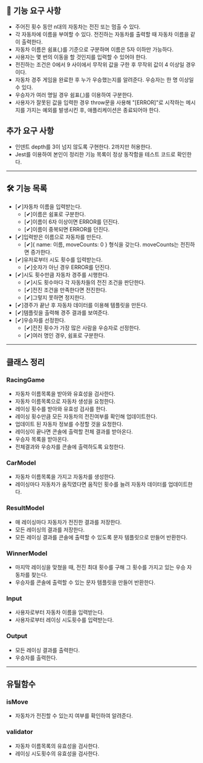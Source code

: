 ## 🚀 기능 요구 사항

- 주어진 횟수 동안 n대의 자동차는 전진 또는 멈출 수 있다.
- 각 자동차에 이름을 부여할 수 있다. 전진하는 자동차를 출력할 때 자동차 이름을 같이 출력한다.
- 자동차 이름은 쉼표(,)를 기준으로 구분하며 이름은 5자 이하만 가능하다.
- 사용자는 몇 번의 이동을 할 것인지를 입력할 수 있어야 한다.
- 전진하는 조건은 0에서 9 사이에서 무작위 값을 구한 후 무작위 값이 4 이상일 경우이다.
- 자동차 경주 게임을 완료한 후 누가 우승했는지를 알려준다. 우승자는 한 명 이상일 수 있다.
- 우승자가 여러 명일 경우 쉼표(,)를 이용하여 구분한다.
- 사용자가 잘못된 값을 입력한 경우 throw문을 사용해 "[ERROR]"로 시작하는 메시지를 가지는 예외를 발생시킨 후, 애플리케이션은 종료되어야 한다.

## 추가 요구 사항

- 인덴트 depth를 3이 넘지 않도록 구현한다. 2까지만 허용한다.
- Jest를 이용하여 본인이 정리한 기능 목록이 정상 동작함을 테스트 코드로 확인한다.

---

## 🛠 기능 목록

- [✔]자동차 이름을 입력받는다.
  - [✔]이름은 쉼표로 구분한다.
  - [✔]이름이 6자 이상이면 ERROR를 던진다.
  - [✔]이름이 중복되면 ERROR를 던진다.
- [✔]입력받은 이름으로 자동차를 만든다.
  - [✔]{ name: 이름, moveCounts: 0 } 형식을 갖는다. moveCounts는 전진하면 증가한다.
- [✔]유저로부터 시도 횟수를 입력받는다.
  - [✔]숫자가 아닌 경우 ERROR를 던진다.
- [✔]시도 횟수만큼 자동차 경주를 시행한다.
  - [✔]시도 횟수마다 각 자동차들의 전진 조건을 판단한다.
  - [✔]전진 조건을 만족한다면 전진한다.
  - [✔]그렇지 못하면 정지한다.
- [✔]경주가 끝난 후 자동차 데이터를 이용해 템플릿을 만든다.
- [✔]템플릿을 출력해 경주 결과를 보여준다.
- [✔]우승자를 선정한다.
  - [✔]전진 횟수가 가장 많은 사람을 우승자로 선정한다.
  - [✔]여러 명인 경우, 쉼표로 구분한다.

---

## 클래스 정리

### RacingGame

- 자동차 이름목록을 받아와 유효성을 검사한다.
- 자동차 이름목록으로 자동차 생성을 요청한다.
- 레이싱 횟수를 받아와 유효성 검사를 한다.
- 레이싱 횟수만큼 모든 자동차의 전진여부를 확인해 업데이트한다.
- 업데이트 된 자동차 정보를 수정할 것을 요청한다.
- 레이싱이 끝나면 콘솔에 출력할 전체 결과를 받아온다.
- 우승자 목록을 받아온다.
- 전체결과와 우승자를 콘솔에 출력하도록 요청한다.

### CarModel

- 자동차 이름목록을 가지고 자동차를 생성한다.
- 레이싱마다 자동차가 움직였다면 움직인 횟수를 늘려 자동차 데이터를 업데이트한다.

### ResultModel

- 매 레이싱마다 자동차가 전진한 결과를 저장한다.
- 모든 레이싱의 결과를 저장한다.
- 모든 레이싱 결과를 콘솔에 출력할 수 있도록 문자 템플릿으로 만들어 반환한다.

### WinnerModel

- 마지막 레이싱을 맞쳤을 때, 전진 최대 횟수를 구해 그 횟수를 가지고 있는 우승 자동차를 찾는다.
- 우승자를 콘솔에 출력할 수 있는 문자 템플릿을 만들어 반환한다.

### Input

- 사용자로부터 자동차 이름을 입력받는다.
- 사용자로부터 레이싱 시도횟수를 입력받는다.

### Output

- 모든 레이싱 결과를 출력한다.
- 우승자를 출력한다.

---

## 유틸함수

### isMove

- 자동차가 전진할 수 있는지 여부를 확인하여 알려준다.

### validator

- 자동차 이름목록의 유효성을 검사한다.
- 레이싱 시도횟수의 유효성을 검사한다.
